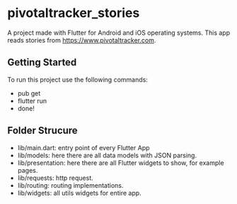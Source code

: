 # pivotaltracker_stories

A project made with Flutter for Android and iOS operating systems.
This app reads stories from https://www.pivotaltracker.com.

## Getting Started

To run this project use the following commands:

- pub get
- flutter run
- done!

## Folder Strucure

- lib/main.dart: entry point of every Flutter App
- lib/models: here there are all data models with JSON parsing.
- lib/presentation: here there are all Flutter widgets to show, for example pages.
- lib/requests: http request.
- lib/routing: routing implementations.
- lib/widgets: all utils widgets for entire app.